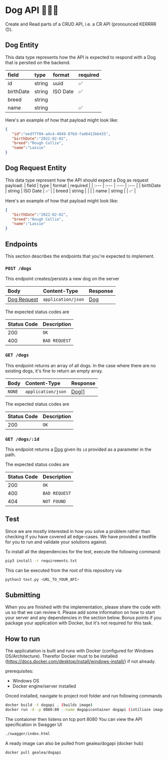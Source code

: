 # Dog API 🐶🦴💾

Create and Read parts of a CRUD API, i.e. a CR API (pronounced KERRRR 🙃).



## Dog Entity


This data type represents how the API is expected to respond with a Dog that is persited on the backend.


| field | type | format | required |
| :--- | :--- | :--- | :--- |
| id | string | uuid | ✅ |
| birthDate | string | ISO Date | ✅ |
| breed | string |  |  |
| name | string |  | ✅ |


Here's an example of how that payload might look like:


```json
{
   "id":"eedf7f04-a4c4-4049-876d-fad6413bb435",
   "birthDate":"2022-02-02",
   "breed":"Rough Collie",
   "name":"Lassie"
}


```


## Dog Request Entity
This data type represent how the API should expect a Dog as request payload:
| field | type | format | required |
| :--- | :--- | :--- | :--- |
| birthDate | string | ISO Date | ✅ |
| breed | string |  |  |
| name | string |  | ✅ |


Here's an example of how that payload might look like:


```json
{
   "birthDate":"2022-02-02",
   "breed":"Rough Collie",
   "name":"Lassie"
}


```
## Endpoints
This section describes the endpoints that you're expected to implement.
### `POST /dogs`


This endpoint creates/persists a new dog on the server


| Body | Content-Type | Response
| :--- | :--- | :--- |
| [Dog Request](#dog-request-entity) | `application/json` |  [Dog](#dog-entity) |


The expected status codes are


| Status Code | Description |
| :--- | :--- |
| 200 | `OK` |
| 400 | `BAD REQUEST` |


### `GET /dogs`
This endpoint returns an array of all dogs. In the case where there are no existing dogs, it's fine to return an empty array.


| Body | Content-Type | Response
| :--- | :--- | :--- |
| `NONE` | `application/json` |  [Dog](#dog-entity)[] |


The expected status codes are


| Status Code | Description |
| :--- | :--- |
| 200 | `OK` |




### `GET /dogs/:id`


This endpoint returns a [Dog](#dog-entity) given its `id` provided as a parameter in the path.


The expected status codes are


| Status Code | Description |
| :--- | :--- |
| 200 | `OK` |
| 400 | `BAD REQUEST` |
| 404 | `NOT FOUND` |


## Test
Since we are mostly interested in how you solve a problem rather than checking if you have covered all edge-cases. We have provided a testfile for you to run and validate your solutions against.


To install all the dependencies for the test, execute the following command:


```bash
pip3 install -r requirements.txt
```


This can be executed from the root of this repository via:
```bash
python3 test.py <URL_TO_YOUR_API>
```


## Submitting

When you are finished with the implementation, please share the code with us so that we can review it.
Please add some information on how to start your server and any dependencies in the section below. Bonus points if you package your application with Docker, but it's not required for this task.


## How to run

The applicatation is built and runs with Docker (configured for Windows OS/Architecture).
Therefor Docker must to be installed (https://docs.docker.com/desktop/install/windows-install/) if not already.

prerequisites:
   - Windows OS
   - Docker engine/server installed

Onced installed, navigate to project root folder and run following commands

```bash
docker build -t dogapi . (builds image)
docker run -d -p 8080:80 --name dogapicontainer dogapi (intiliaze image/run conatiner)
```
The contaioner then listens on tcp port 8080
You can view the API specification in Swagger UI
```bash
./swagger/index.html
```

A ready image can also be pulled from gealea/dogapi (docker hub)
```bash
docker pull gealea/dogapi
```
